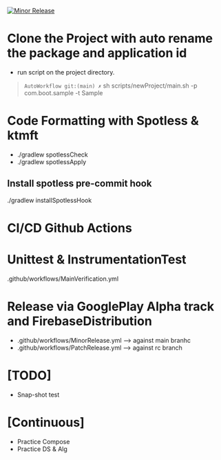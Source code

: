 [![Minor Release](https://github.com/wasinpp/AutoWorkflow/actions/workflows/MinorRelease.yml/badge.svg?branch=main)](https://github.com/wasinpp/AutoWorkflow/actions/workflows/MinorRelease.yml)

# Clone the Project with auto rename the package and application id
- run script on the project directory.
> `AutoWorkflow git:(main) ✗` sh scripts/newProject/main.sh -p com.boot.sample -t Sample

# Code Formatting with Spotless & ktmft
- ./gradlew spotlessCheck
- ./gradlew spotlessApply
## Install spotless pre-commit hook
./gradlew installSpotlessHook 

# CI/CD Github Actions
# Unittest & InstrumentationTest 
.github/workflows/MainVerification.yml

# Release via GooglePlay Alpha track and FirebaseDistribution
- .github/workflows/MinorRelease.yml --> against main branhc
- .github/workflows/PatchRelease.yml --> against rc branch

# [TODO] 
- Snap-shot test

# [Continuous]
- Practice Compose
- Practice DS & Alg
